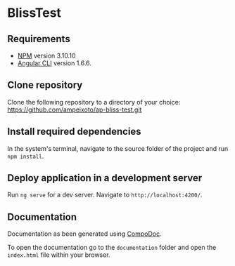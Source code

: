 # BlissTest

## Requirements

- [NPM](https://www.npmjs.com/) version 3.10.10
- [Angular CLI](https://github.com/angular/angular-cli) version 1.6.6.

## Clone repository

Clone the following repository to a directory of your choice:
https://github.com/ampeixoto/ap-bliss-test.git

## Install required dependencies

In the system's terminal, navigate to the source folder of the project and run `npm install`.

## Deploy application in a development server

Run `ng serve` for a dev server. Navigate to `http://localhost:4200/`.

## Documentation

Documentation as been generated using [CompoDoc](https://compodoc.github.io/website/guides/getting-started.html).

To open the documentation go to the `documentation` folder and open the `index.html` file within your browser.
